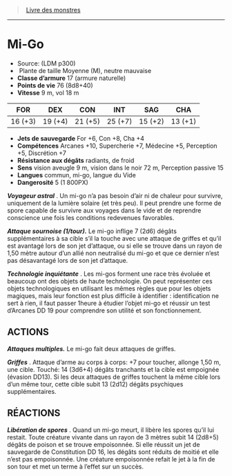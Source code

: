 ﻿> [Livre des monstres](tome_of_beasts.md)

---

# Mi-Go

- Source: (LDM p300)
-  Plante de taille Moyenne (M), neutre mauvaise
- **Classe d’armure** 17 (armure naturelle)
- **Points de vie** 76 (8d8+40)
- **Vitesse** 9 m, vol 18 m

|FOR|DEX|CON|INT|SAG|CHA|
|---|---|---|---|---|---|
|16 (+3)|19 (+4)|21 (+5)|25 (+7)|15 (+2)|13 (+1)|

- **Jets de sauvegarde** For +6, Con +8, Cha +4
- **Compétences** Arcanes +10, Supercherie +7, Médecine +5, Perception +5, Discrétion +7
- **Résistance aux dégâts** radiants, de froid
- **Sens** vision aveugle 9 m, vision dans le noir 72 m, Perception passive 15
- **Langues** commun, mi-go, langue du Vide
- **Dangerosité** 5 (1 800PX)

**_Voyageur astral_** . Un mi-go n’a pas besoin d’air ni de chaleur pour survivre, uniquement de la lumière solaire (et très peu). Il peut prendre une forme de spore capable de survivre aux voyages dans le vide et de reprendre conscience une fois les conditions redevenues favorables.

**_Attaque sournoise (1/tour)._** Le mi-go inflige 7 (2d6) dégâts supplémentaires à sa cible s’il la touche avec une attaque de
griffes et qu’il est avantagé lors de son jet d’attaque, ou si elle se trouve dans un rayon de 1,50 mètre autour d’un allié non neutralisé du mi-go et que ce dernier n’est pas désavantagé lors de son jet d’attaque.

**_Technologie inquiétante_** . Les mi-gos forment une race très évoluée et beaucoup ont des objets de haute technologie. On peut représenter ces objets technologiques en utilisant les mêmes règles que pour les objets magiques, mais leur fonction est plus difficile à identifier : identification ne sert à rien, il faut passer 1heure à étudier l’objet mi-go et réussir un test d’Arcanes DD 19 pour comprendre son utilité et son fonctionnement.

## ACTIONS

**_Attaques multiples._** Le mi-go fait deux attaques de griffes.

**_Griffes_** . Attaque d’arme au corps à corps: +7 pour toucher, allonge 1,50 m, une cible. Touché: 14 (3d6+4) dégâts tranchants et la cible est empoignée (évasion DD13). Si les deux attaques de griffes touchent la même cible lors d’un même tour, cette cible subit 13 (2d12) dégâts psychiques supplémentaires.

## RÉACTIONS

**_Libération de spores_** . Quand un mi-go meurt, il libère les spores qu’il lui restait. Toute créature vivante dans un rayon de 3 mètres subit 14 (2d8+5) dégâts de poison et se trouve empoisonnée. Si elle réussit un jet de sauvegarde de Constitution DD 16, les dégâts sont réduits de moitié et elle n’est pas empoisonnée. Une créature empoisonnée refait le jet à la fin de son tour et met un terme à l’effet sur un succès.

